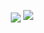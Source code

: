<p align="center">
  <img align="center" src="https://github-readme-stats.vercel.app/api?username=aidanohart&show_icons=true&theme=radical" />
  <img src ="https://github-readme-stats.vercel.app/api/top-langs/?username=aidanohart&layout=compact&hide_border=true&langs_count=8&theme=radical">
</p>
